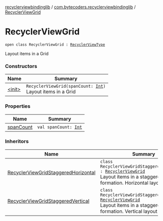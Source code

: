 [recyclerviewbindinglib](../../index.md) / [com.bytecoders.recyclerviewbindinglib](../index.md) / [RecyclerViewGrid](./index.md)

# RecyclerViewGrid

`open class RecyclerViewGrid : `[`RecyclerViewType`](../-recycler-view-type.md)

Layout items in a Grid

### Constructors

| Name | Summary |
|---|---|
| [&lt;init&gt;](-init-.md) | `RecyclerViewGrid(spanCount: `[`Int`](https://kotlinlang.org/api/latest/jvm/stdlib/kotlin/-int/index.html)`)`<br>Layout items in a Grid |

### Properties

| Name | Summary |
|---|---|
| [spanCount](span-count.md) | `val spanCount: `[`Int`](https://kotlinlang.org/api/latest/jvm/stdlib/kotlin/-int/index.html) |

### Inheritors

| Name | Summary |
|---|---|
| [RecyclerViewGridStaggeredHorizontal](../-recycler-view-grid-staggered-horizontal/index.md) | `class RecyclerViewGridStaggeredHorizontal : `[`RecyclerViewGrid`](./index.md)<br>Layout items in a staggered grid formation. Horizontal layout |
| [RecyclerViewGridStaggeredVertical](../-recycler-view-grid-staggered-vertical/index.md) | `class RecyclerViewGridStaggeredVertical : `[`RecyclerViewGrid`](./index.md)<br>Layout items in a staggered grid formation. Vertical layout |
